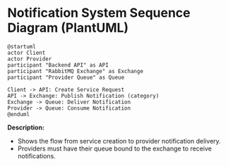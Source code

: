 # Notification System Sequence Diagram (PlantUML)

```plantuml
@startuml
actor Client
actor Provider
participant "Backend API" as API
participant "RabbitMQ Exchange" as Exchange
participant "Provider Queue" as Queue

Client -> API: Create Service Request
API -> Exchange: Publish Notification (category)
Exchange -> Queue: Deliver Notification
Provider -> Queue: Consume Notification
@enduml
```

**Description:**
- Shows the flow from service creation to provider notification delivery.
- Providers must have their queue bound to the exchange to receive notifications.

